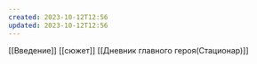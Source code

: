```yaml
---
created: 2023-10-12T12:56
updated: 2023-10-12T12:56
---
```

[[Введение]]
[[сюжет]]
[[Дневник главного героя(Стационар)]]


 
